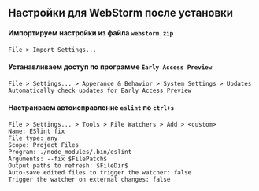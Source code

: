 ## Настройки для WebStorm после установки

#### Импортируем настройки из файла `webstorm.zip`
```
File > Import Settings...
```

#### Устанавливаем доступ по программе `Early Access Preview`
```
File > Settings... > Apperance & Behavior > System Settings > Updates
Automatically check updates for Early Access Preview
```

#### Настраиваем автоисправление `eslint` по `ctrl+s`
```
File > Settings... > Tools > File Watchers > Add > <custom>
Name: ESlint fix
File type: any
Scope: Project Files
Program: ./node_modules/.bin/eslint
Arguments: --fix $FilePatch$
Output paths to refresh: $FileDir$
Auto-save edited files to trigger the watcher: false
Trigger the watcher on external changes: false
```
